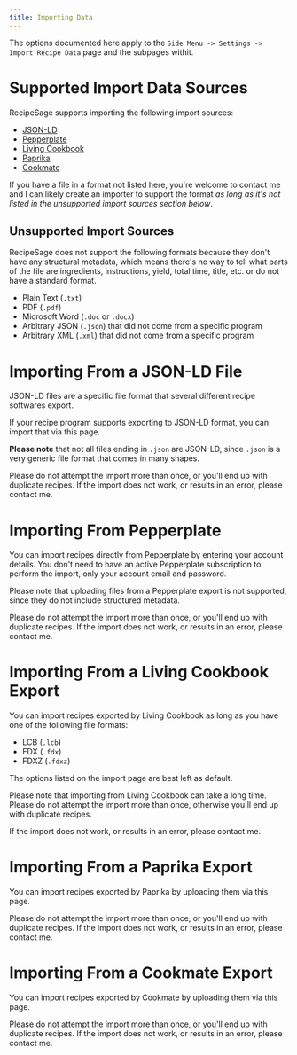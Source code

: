 ```yaml
---
title: Importing Data
---
```


The options documented here apply to the `Side Menu -> Settings -> Import Recipe Data` page and the subpages withit.

# Supported Import Data Sources

RecipeSage supports importing the following import sources:

- [JSON-LD](#importing-from-a-json-ld-file)
- [Pepperplate](#importing-from-pepperplate)
- [Living Cookbook](#importing-from-a-living-cookbook-export)
- [Paprika](#importing-from-a-paprika-export)
- [Cookmate](#importing-from-a-cookmate-export)

If you have a file in a format not listed here, you're welcome to contact me and I can likely create an importer to support the format _as long as it's not listed in the unsupported import sources section below_.

## Unsupported Import Sources

RecipeSage does not support the following formats because they don't have any structural metadata, which means there's no way to tell what parts of the file are ingredients, instructions, yield, total time, title, etc. or do not have a standard format.

- Plain Text (`.txt`)
- PDF (`.pdf`)
- Microsoft Word (`.doc` or `.docx`)
- Arbitrary JSON (`.json`) that did not come from a specific program
- Arbitrary XML (`.xml`) that did not come from a specific program

# Importing From a JSON-LD File

JSON-LD files are a specific file format that several different recipe softwares export.

If your recipe program supports exporting to JSON-LD format, you can import that via this page.

**Please note** that not all files ending in `.json` are JSON-LD, since `.json` is a very generic file format that comes in many shapes.

Please do not attempt the import more than once, or you'll end up with duplicate recipes. If the import does not work, or results in an error, please contact me.

# Importing From Pepperplate

You can import recipes directly from Pepperplate by entering your account details. You don't need to have an active Pepperplate subscription to perform the import, only your account email and password.

Please note that uploading files from a Pepperplate export is not supported, since they do not include structured metadata.

Please do not attempt the import more than once, or you'll end up with duplicate recipes. If the import does not work, or results in an error, please contact me.

# Importing From a Living Cookbook Export

You can import recipes exported by Living Cookbook as long as you have one of the following file formats:

- LCB (`.lcb`)
- FDX (`.fdx`)
- FDXZ (`.fdxz`)

The options listed on the import page are best left as default.

Please note that importing from Living Cookbook can take a long time. Please do not attempt the import more than once, otherwise you'll end up with duplicate recipes.

If the import does not work, or results in an error, please contact me.

# Importing From a Paprika Export

You can import recipes exported by Paprika by uploading them via this page.

Please do not attempt the import more than once, or you'll end up with duplicate recipes. If the import does not work, or results in an error, please contact me.

# Importing From a Cookmate Export

You can import recipes exported by Cookmate by uploading them via this page.

Please do not attempt the import more than once, or you'll end up with duplicate recipes. If the import does not work, or results in an error, please contact me.

